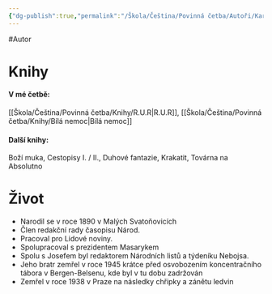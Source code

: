 ```yaml
---
{"dg-publish":true,"permalink":"/Škola/Čeština/Povinná četba/Autoři/Karel Čapek/","created":"1980-01-01T00:00:00.000+01:00","updated":"2024-03-18T08:54:42.684+01:00"}
---
```


#Autor 
# Knihy
#### V mé četbě:
[[Škola/Čeština/Povinná četba/Knihy/R.U.R\|R.U.R]], [[Škola/Čeština/Povinná četba/Knihy/Bílá nemoc\|Bílá nemoc]]
#### Další knihy:
Boží muka, Cestopisy I. / II., Duhové fantazie, Krakatit, Továrna na Absolutno

# Život
- Narodil se v roce 1890 v Malých Svatoňovicích
- Člen redakční rady časopisu Národ.
- Pracoval pro Lidové noviny.
- Spolupracoval s prezidentem Masarykem
- Spolu s Josefem byl redaktorem Národních listů a týdeníku Nebojsa.
- Jeho bratr zemřel v roce 1945 krátce před osvobozením koncentračního tábora v Bergen-Belsenu, kde byl v tu dobu zadržován
- Zemřel v roce 1938 v Praze na následky chřipky a zánětu ledvin